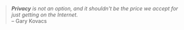> _**Privacy** is not an option, and it shouldn't be the price we accept for just getting on the Internet._<br>
> – Gary Kovacs
